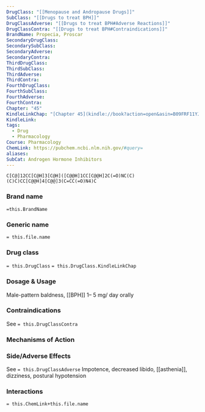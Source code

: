 ```yaml
---
DrugClass: "[[Menopause and Andropause Drugs]]"
SubClass: "[[Drugs to treat BPH]]"
DrugClassAdverse: "[[Drugs to treat BPH#Adverse Reactions]]"
DrugClassContra: "[[Drugs to treat BPH#Contraindications]]"
BrandName: Propecia, Proscar
SecondaryDrugClass: 
SecondarySubClass: 
SecondaryAdverse: 
SecondaryContra: 
ThirdDrugClass: 
ThirdSubClass: 
ThirdAdverse: 
ThirdContra: 
FourthDrugClass: 
FourthSubClass: 
FourthAdverse: 
FourthContra: 
Chapter: "45"
KindleLinkChap: "[Chapter 45](kindle://book?action=open&asin=B09FRF11YJ&location=26138)"
KindleLink: 
tags:
  - Drug
  - Pharmacology
Course: Pharmacology
ChemLink: https://pubchem.ncbi.nlm.nih.gov/#query=
aliases: 
SubCat: Androgen Hormone Inhibitors
---
```

```smiles
C[C@]12CC[C@H]3[C@H]([C@@H]1CC[C@@H]2C(=O)NC(C)(C)C)CC[C@@H]4[C@@]3(C=CC(=O)N4)C
```

### Brand name
`=this.BrandName`

### Generic name
`= this.file.name`

### Drug class 
`= this.DrugClass`
	`= this.DrugClass.KindleLinkChap`

### Dosage & Usage
Male-pattern baldness, [[BPH]]
1– 5 mg/ day orally

### Contraindications
See `= this.DrugClassContra`

### Mechanisms of Action


### Side/Adverse Effects
See `= this.DrugClassAdverse`
Impotence, decreased libido, [[asthenia]], dizziness, postural hypotension

### Interactions

`= this.ChemLink+this.file.name`


